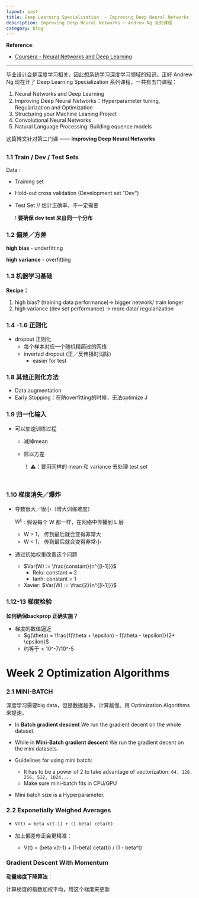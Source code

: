 ```yaml
---
layout: post
title: Deep Learning Specialization  - Improving Deep Neural Networks
description: Improving Deep Neural Networks — Andrew Ng 系列课程
category: blog
---
```



**Reference**:

- [Coursera - Neural Networks and Deep Learning](https://www.coursera.org/learn/neural-networks-deep-learning/home/info)

---

毕业设计会是深度学习相关，因此想系统学习深度学习领域的知识。正好 Andrew Ng 现在开了 Deep Learning Specialization 系列课程，一共有五门课程：

1. Neural Networks and Deep Learning
2. Improving Deep Neural Networks：Hyperparameter tuning, Regularization and Optimization
3. Structuring your Machine Leaning Project
4. Convolutional Neural Networks
5. Natural Language Processing: Building equence models

这篇博文针对第二门课 —— **Improving Deep Neural Networks**



##  

### 1.1 Train / Dev / Test Sets

Data : 

- Training set 

- Hold-out cross validation (Development set "Dev")

- Test Set // 估计正确率，不一定需要

    ! **要确保 dev  test 来自同一个分布**



### 1.2 偏差／方差

**high bias** - underfitting

**high variance** - overfitting



### 1.3 机器学习基础

**Recipe：**

1. high bias? (training data performance)-> bigger network/ train longer
2. high variance (dev set performance) -> more data/ regularization

### 1.4 -1.6 正则化

* dropout 正则化
  * 每个样本对应一个随机精简过的网络
  * inverted dropout (正／反传播时消除)
    * easier for test



### 1.8 其他正则化方法

* Data augmentation
* Early Stopping：在防overfitting的时候，无法optimize J



### 1.9 归一化输入

* 可以加速训练过程

  * 减掉mean

  * 除以方差

    ！ ⚠️：要用同样的 mean 和 variance 去处理 test set

    ​

### 1.10 梯度消失／爆炸

- 导数很大／很小（增大训练难度）

   $W^L$ : 假设每个 W 都一样，在网络中传播到 L 层

  - W > 1， 传到最后就会变得非常大
  - W < 1， 传到最后就会变得非常小 

- 通过初始权重改善这个问题

  - $Var(W) := \frac{constant}{n^{[l-1]}}$
    - Relu: constant = 2
    - tanh: constant = 1
  - Xavier: $Var(W) := \frac{2}{n^{[l-1]}}$



### 1.12-13 梯度检验

**如何确保backprop 正确实施？**

- 梯度的数值逼近
  - $g(\theta) = \frac{f(\theta + \epsilon) - f(\theta - \epsilon)}{2* \epsilon}$
  - 约等于 < 10^-7/10^-5





# Week 2  Optimization Algorithms

### 2.1 MINI-BATCH

深度学习需要big data，但是数据越多，计算越慢。用 Optimization Algorithms 来提速。

- In **Batch gradient descent** We run the gradient decent on the whole dataset.

- While in **Mini-Batch gradient descent** We run the gradient decent on the mini datasets.

  

- Guidelines for using mini batch:
  - It has to be a power of 2 to take advantage of vectorization: `64, 128, 256, 512, 1024....`
  - Make sure mini-batch fits in CPU/GPU
- Mini batch size is a Hyperparameter.

 

### 2.2 Exponetially Weighed Averages

* ```
  V(t) = beta v(t-1) + (1-beta) ceta(t)
  ```

* 加上偏差修正会更精准：

  *  V(t) = (beta v(t-1) + (1-beta) ceta(t)) / (1 - beta^t)



### Gradient Descent With Momentum

**动量梯度下降算法**：

计算梯度的指数加权平均，用这个梯度来更新

